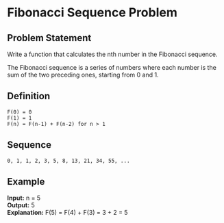 # Fibonacci Sequence Problem

## Problem Statement

Write a function that calculates the nth number in the Fibonacci sequence.

The Fibonacci sequence is a series of numbers where each number is the sum of the two preceding ones, starting from 0 and 1.

## Definition

```
F(0) = 0
F(1) = 1  
F(n) = F(n-1) + F(n-2) for n > 1
```

## Sequence
```
0, 1, 1, 2, 3, 5, 8, 13, 21, 34, 55, ...
```

## Example

**Input:** n = 5  
**Output:** 5  
**Explanation:** F(5) = F(4) + F(3) = 3 + 2 = 5